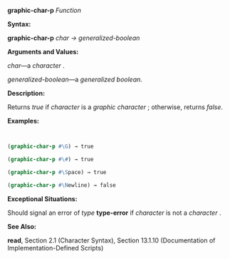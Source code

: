 **graphic-char-p** *Function* 



**Syntax:** 



**graphic-char-p** *char → generalized-boolean* 



**Arguments and Values:** 



*char*—a *character* . 







 



 



*generalized-boolean*—a *generalized boolean*. 



**Description:** 



Returns *true* if *character* is a *graphic character* ; otherwise, returns *false*. 



**Examples:**
```lisp


(graphic-char-p #\G) → true 

(graphic-char-p #\#) → true 

(graphic-char-p #\Space) → true 

(graphic-char-p #\Newline) → false 


```
**Exceptional Situations:** 



Should signal an error of *type* **type-error** if *character* is not a *character* . 



**See Also:** 



**read**, Section 2.1 (Character Syntax), Section 13.1.10 (Documentation of Implementation-Defined Scripts) 



